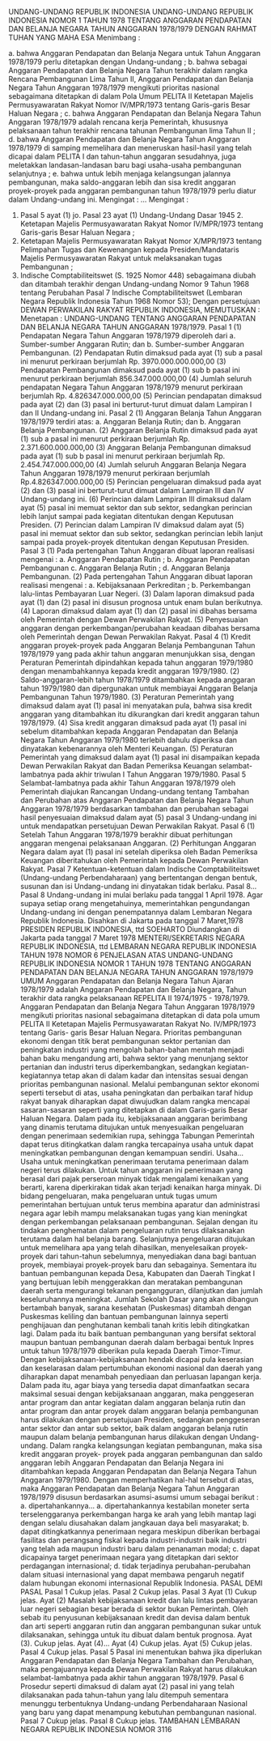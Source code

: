  UNDANG-UNDANG REPUBLIK INDONESIA UNDANG-UNDANG REPUBLIK INDONESIA NOMOR 1 TAHUN 1978 TENTANG ANGGARAN PENDAPATAN DAN BELANJA NEGARA TAHUN ANGGARAN 1978/1979
DENGAN RAHMAT TUHAN YANG MAHA ESA
Menimbang :

a. bahwa Anggaran Pendapatan dan Belanja Negara untuk Tahun Anggaran 1978/1979 perlu ditetapkan dengan Undang-undang ;
b. bahwa sebagai Anggaran Pendapatan dan Belanja Negara Tahun terakhir dalam rangka Rencana Pembangunan Lima Tahun II, Anggaran Pendapatan dan Belanja Negara Tahun Anggaran 1978/1979 mengikuti prioritas nasional sebagaimana ditetapkan di dalam Pola Umum PELITA II Ketetapan Majelis Permusyawaratan Rakyat Nomor IV/MPR/1973 tentang Garis-garis Besar Haluan Negara ;
c. bahwa Anggaran Pendapatan dan Belanja Negara Tahun Anggaran 1978/1979 adalah rencana kerja Pemerintah, khususnya pelaksanaan tahun terakhir rencana tahunan Pembangunan lima Tahun II ;
d. bahwa Anggaran Pendapatan dan Belanja Negara Tahun Anggaran 1978/1979 di samping memelihara dan meneruskan hasil-hasil yang telah dicapai dalam PELITA I dan tahun-tahun anggaran sesudahnya, juga meletakkan landasan-landasan baru bagi usaha-usaha pembangunan selanjutnya ;
e. bahwa untuk lebih menjaga kelangsungan jalannya pembangunan, maka saldo-anggaran lebih dan sisa kredit anggaran proyek-proyek pada anggaran pembangunan tahun 1978/1979 perlu diatur dalam Undang-undang ini.
Mengingat :
 …
Mengingat :

1. Pasal 5 ayat (1) jo. Pasal 23 ayat (1) Undang-Undang Dasar 1945 2. Ketetapan Majelis Permusyawaratan Rakyat Nomor IV/MPR/1973 tentang Garis-garis Besar Haluan Negara ;
3. Ketetapan Majelis Permusyawaratan Rakyat Nomor X/MPR/1973 tentang Pelimpahan Tugas dan Kewenangan kepada Presiden/Mandataris Majelis Permusyawaratan Rakyat untuk melaksanakan tugas Pembangunan ;
4. Indische Comptabiliteitswet (S. 1925 Nomor 448) sebagaimana diubah dan ditambah terakhir dengan Undang-undang Nomor 9 Tahun 1968 tentang Perubahan Pasal 7 Indische Comptabiliteitswet (Lembaran Negara Republik Indonesia Tahun 1968 Nomor 53); Dengan persetujuan DEWAN PERWAKILAN RAKYAT REPUBLIK INDONESIA,
MEMUTUSKAN :
 Menetapan : UNDANG-UNDANG TENTANG ANGGARAN PENDAPATAN DAN BELANJA NEGARA TAHUN ANGGARAN 1978/1979.
Pasal 1
(1) Pendapatan Negara Tahun Anggaran 1978/1979 diperoleh dari a. Sumber-sumber Anggaran Rutin; dan
b. Sumber-sumber Anggaran Pembangunan.
(2) Pendapatan Rutin dimaksud pada ayat (1) sub a pasal ini menurut perkiraan berjumlah Rp. 3970.000.000.000,00 (3) Pendapatan Pembangunan dimaksud pada ayat (1) sub b pasal ini menurut perkiraan berjumlah 856.347.000.000,00 (4) Jumlah seluruh pendapatan Negara Tahun Anggaran 1978/1979 menurut perkiraan berjumlah Rp. 4.826347.000.000,00 (5) Perincian pendapatan dimaksud pada ayat (2) dan (3) pasal ini berturut-turut dimuat dalam Lampiran I dan II Undang-undang ini.
Pasal 2
(1) Anggaran Belanja Tahun Anggaran 1978/1979 terdiri atas:
a. Anggaran Belanja Rutin; dan
b. Anggaran Belanja Pembangunan.
(2) Anggaran Belanja Rutin dimaksud pada ayat (1) sub a pasal ini menurut perkiraan berjumlah Rp. 2.371.600.000.000,00 (3) Anggaran Belanja Pembangunan dimaksud pada ayat (1) sub b pasal ini menurut perkiraan berjumlah Rp. 2.454.747.000.000,00 (4) Jumlah seluruh Anggaran Belanja Negara Tahun Anggaran 1978/1979 menurut perkiraan berjumlah Rp.4.826347.000.000,00 (5) Perincian pengeluaran dimaksud pada ayat (2) dan (3) pasal ini berturut-turut dimuat dalam Lampiran III dan IV Undang-undang ini.
(6) Perincian dalam Lampiran III dimaksud dalam ayat (5) pasal ini memuat sektor dan sub sektor, sedangkan perincian lebih lanjut sampai pada kegiatan ditentukan dengan Keputusan Presiden.
(7) Perincian dalam Lampiran IV dimaksud dalam ayat (5) pasal ini memuat sektor dan sub sektor, sedangkan perincian lebih lanjut sampai pada proyek-proyek ditentukan dengan Keputusan Presiden.
Pasal 3
(1) Pada pertengahan Tahun Anggaran dibuat laporan realisasi mengenai :
a. Anggaran Pendapatan Rutin ;
b. Anggaran Pendapatan Pembangunan c. Anggaran Belanja Rutin ;
d. Anggaran Belanja Pembangunan.
(2) Pada pertengahan Tahun Anggaran dibuat laporan realisasi mengenai :
a. Kebijaksanaan Perkreditan ;
b. Perkembangan lalu-lintas Pembayaran Luar Negeri.
(3) Dalam laporan dimaksud pada ayat (1) dan (2) pasal ini disusun prognosa untuk enam bulan berikutnya.
(4) Laporan dimaksud dalam ayat (1) dan (2) pasal ini dibahas bersama oleh Pemerintah dengan Dewan Perwakilan Rakyat.
(5) Penyesuaian anggaran dengan perkembangan/perubahan keadaan dibahas bersama oleh Pemerintah dengan Dewan Perwakilan Rakyat.
Pasal 4
(1) Kredit anggaran proyek-proyek pada Anggaran Belanja Pembangunan Tahun 1978/1979 yang pada akhir tahun anggaran menunjukkan sisa, dengan Peraturan Pemerintah dipindahkan kepada tahun anggaran 1979/1980 dengan menambahkannya kepada kredit anggaran 1979/1980.
(2) Saldo-anggaran-lebih tahun 1978/1979 ditambahkan kepada anggaran tahun 1979/1980 dan dipergunakan untuk membiayai Anggaran Belanja Pembangunan Tahun 1979/1980.
(3) Peraturan Pemerintah yang dimaksud dalam ayat (1) pasal ini menyatakan pula, bahwa sisa kredit anggaran yang ditambahkan itu dikurangkan dari kredit anggaran tahun 1978/1979.
(4) Sisa kredit anggaran dimaksud pada ayat (1) pasal ini sebelum ditambahkan kepada Anggaran Pendapatan dan Belanja Negara Tahun Anggaran 1979/1980 terlebih dahulu diperiksa dan dinyatakan kebenarannya oleh Menteri Keuangan.
(5) Peraturan Pemerintah yang dimaksud dalam ayat (1) pasal ini disampaikan kepada Dewan Perwakilan Rakyat dan Badan Pemeriksa Keuangan selambat-lambatnya pada akhir triwulan I Tahun Anggaran 1979/1980.
Pasal 5
Selambat-lambatnya pada akhir Tahun Anggaran 1978/1979 oleh Pemerintah diajukan Rancangan Undang-undang tentang Tambahan dan Perubahan atas Anggaran Pendapatan dan Belanja Negara Tahun Anggaran 1978/1979 berdasarkan tambahan dan perubahan sebagai hasil penyesuaian dimaksud dalam ayat (5) pasal 3 Undang-undang ini untuk mendapatkan persetujuan Dewan Perwakilan Rakyat.
Pasal 6
(1) Setelah Tahun Anggaran 1978/1979 berakhir dibuat perhitungan anggaran mengenai pelaksanaan Anggaran.
(2) Perhitungan Anggaran Negara dalam ayat (1) pasal ini setelah diperiksa oleh Badan Pemeriksa Keuangan diberitahukan oleh Pemerintah kepada Dewan Perwakilan Rakyat.
Pasal 7
Ketentuan-ketentuan dalam Indische Comptabiliteitswet (Undang-undang Perbendaharaan) yang bertentangan dengan bentuk, susunan dan isi Undang-undang ini dinyatakan tidak berlaku. Pasal 8…
Pasal 8
Undang-undang ini mulai berlaku pada tanggal 1 April 1978. Agar supaya setiap orang mengetahuinya, memerintahkan pengundangan Undang-undang ini dengan penempatannya dalam Lembaran Negara Republik Indonesia. Disahkan di Jakarta pada tanggal 7 Maret,1978 PRESIDEN REPUBLIK INDONESIA, ttd SOEHARTO Diundangkan di Jakarta pada tanggal 7 Maret 1978 MENTERI/SEKRETARIS NEGARA REPUBLIK INDONESIA, ttd LEMBARAN NEGARA REPUBLIK INDONESIA TAHUN 1978 NOMOR 6 PENJELASAN ATAS UNDANG-UNDANG REPUBLIK INDONESIA NOMOR 1 TAHUN 1978 TENTANG ANGGARAN PENDAPATAN DAN BELANJA NEGARA TAHUN ANGGARAN 1978/1979 UMUM Anggaran Pendapatan dan Belanja Negara Tahun Ajaran 1978/1979 adalah Anggaran Pendapatan dan Belanja Negara, Tahun terakhir data rangka pelaksanaan REPELITA II 1974/1975 - 1978/1979. Anggaran Pendapatan dan Belanja Negara Tahun Anggaran 1978/1979 mengikuti prioritas nasional sebagaimana ditetapkan di data pola umum PELITA II Ketetapan Majelis Permusyawaratan Rakyat No. IV/MPR/1973 tentang Garis- garis Besar Haluan Negara. Prioritas pembangunan ekonomi dengan titik berat pembangunan sektor pertanian dan peningkatan industri yang mengolah bahan-bahan mentah menjadi bahan baku mengandung arti, bahwa sektor yang menunjang sektor pertanian dan industri terus diperkembangkan, sedangkan kegiatan-kegiatannya tetap akan di dalam kadar dan intensitas sesuai dengan prioritas pembangunan nasional. Melalui pembangunan sektor ekonomi seperti tersebut di atas, usaha peningkatan dan perbaikan taraf hidup rakyat banyak diharapkan dapat diwujudkan dalam rangka mencapai sasaran-sasaran seperti yang ditetapkan di dalam Garis-garis Besar Haluan Negara. Dalam pada itu, kebijaksanaan anggaran berimbang yang dinamis terutama ditujukan untuk menyesuaikan pengeluaran dengan penerimaan sedemikian rupa, sehingga Tabungan Pemerintah dapat terus ditingkatkan dalam rangka tercapainya usaha untuk dapat meningkatkan pembangunan dengan kemampuan sendiri. Usaha… Usaha untuk meningkatkan penerimaan terutama penerimaan dalam negeri terus dilakukan. Untuk tahun anggaran ini penerimaan yang berasal dari pajak perseroan minyak tidak mengalami kenaikan yang berarti, karena diperkirakan tidak akan terjadi kenaikan harga minyak. Di bidang pengeluaran, maka pengeluaran untuk tugas umum pemerintahan bertujuan untuk terus membina aparatur dan administrasi negara agar lebih mampu melaksanakan tugas yang kian meningkat dengan perkembangan pelaksanaan pembangunan. Sejalan dengan itu tindakan penghematan dalam pengeluaran rutin terus dilaksanakan terutama dalam hal belanja barang. Selanjutnya pengeluaran ditujukan untuk memelihara apa yang telah dihasilkan, menyelesaikan proyek-proyek dari tahun-tahun sebelumnya, menyediakan dana bagi bantuan proyek, membiayai proyek-proyek baru dan sebagainya. Sementara itu bantuan pembangunan kepada Desa, Kabupaten dan Daerah Tingkat I yang bertujuan lebih menggerakkan dan meratakan pembangunan daerah serta mengurangi tekanan pengangguran, dilanjutkan dan jumlah keseluruhannya meningkat. Jumlah Sekolah Dasar yang akan dibangun bertambah banyak, sarana kesehatan (Puskesmas) ditambah dengan Puskesmas keliling dan bantuan pembangunan lainnya seperti penghijauan dan penghutanan kembali tanah kritis lebih ditingkatkan lagi. Dalam pada itu baik bantuan pembangunan yang bersifat sektoral maupun bantuan pembangunan daerah dalam berbagai bentuk Inpres untuk tahun 1978/1979 diberikan pula kepada Daerah Timor-Timur. Dengan kebijaksanaan-kebijaksanaan hendak dicapai pula keserasian dan keselarasan dalam pertumbuhan ekonomi nasional dan daerah yang diharapkan dapat menambah penyediaan dan perluasan lapangan kerja. Dalam pada itu, agar biaya yang tersedia dapat dimanfaatkan secara maksimal sesuai dengan kebijaksanaan anggaran, maka penggeseran antar program dan antar kegiatan dalam anggaran belanja rutin dan antar program dan antar proyek dalam anggaran belanja pembangunan harus dilakukan dengan persetujuan Presiden, sedangkan penggeseran antar sektor dan antar sub sektor, baik dalam anggaran belanja rutin maupun dalam belanja pembangunan harus dilakukan dengan Undang- undang. Dalam rangka kelangsungan kegiatan pembangunan, maka sisa kredit anggaran proyek- proyek pada anggaran pembangunan dan saldo anggaran lebih Anggaran Pendapatan dan Belanja Negara ini ditambahkan kepada Anggaran Pendapatan dan Belanja Negara Tahun Anggaran 1979/1980. Dengan memperhatikan hal-hal tersebut di atas, maka Anggaran Pendapatan dan Belanja Negara Tahun Anggaran 1978/1979 disusun berdasarkan asumsi-asumsi umum sebagai berikut :
a. dipertahankannya… a. dipertahankannya kestabilan moneter serta terselenggaranya perkembangan harga ke arah yang lebih mantap lagi dengan selalu diusahakan dalam jangkauan daya beli masyarakat;
b. dapat ditingkatkannya penerimaan negara meskipun diberikan berbagai fasilitas dan perangsang fiskal kepada industri-industri baik industri yang telah ada maupun industri baru dalam penanaman modal;
c. dapat dicapainya target penerimaan negara yang ditetapkan dari sektor perdagangan internasional;
d. tidak terjadinya perubahan-perubahan dalam situasi internasional yang dapat membawa pengaruh negatif dalam hubungan ekonomi internasional Republik Indonesia. PASAL DEMI PASAL
Pasal 1
Cukup jelas.
Pasal 2
Cukup jelas.
Pasal 3
Ayat (1) Cukup jelas. Ayat (2) Masalah kebijaksanaan kredit dan lalu lintas pembayaran luar negeri sebagian besar berada di sektor bukan Pemerintah. Oleh sebab itu penyusunan kebijaksanaan kredit dan devisa dalam bentuk dan arti seperti anggaran rutin dan anggaran pembangunan sukar untuk dilaksanakan, sehingga untuk itu dibuat dalam bentuk prognosa. Ayat (3). Cukup jelas. Ayat (4)… Ayat (4) Cukup jelas. Ayat (5) Cukup jelas.
Pasal 4
Cukup jelas.
Pasal 5
Pasal ini menentukan bahwa jika diperlukan Anggaran Pendapatan dan Belanja Negara Tambahan dan Perubahan, maka pengajuannya kepada Dewan Perwakilan Rakyat harus dilakukan selambat-lambatnya pada akhir tahun anggaran 1978/1979.
Pasal 6
Prosedur seperti dimaksud di dalam ayat (2) pasal ini yang telah dilaksanakan pada tahun-tahun yang lalu ditempuh sementara menunggu terbentuknya Undang-undang Perbendaharaan Nasional yang baru yang dapat menampung kebutuhan pembangunan nasional.
Pasal 7
Cukup jelas.
Pasal 8
Cukup jelas. TAMBAHAN LEMBARAN NEGARA REPUBLIK INDONESIA NOMOR 3116